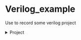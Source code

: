 <h1>Verilog_example</h1>

Use to record some verilog project


<details>
  <summary>Project</summary>
  <ul>
    ::marker<a href = "https://github.com/aa389393/Verilog_example/tree/master/DIV_N">DIV_N</a>
  </ul>  
</details>
